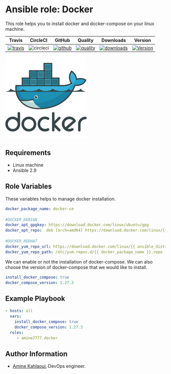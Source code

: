 Ansible role: Docker
=========

This role helps you to install docker and docker-compose on your linux machine.


|Travis|CircleCI|GitHub|Quality|Downloads|Version|
|------|--------|------|-------|---------|-------|
|[![travis](https://travis-ci.com/amine7777/ansible-role-docker.svg?branch=master)](https://travis-ci.com/amine7777/ansible-role-docker)|![circleci](https://circleci.com/gh/amine7777/ansible-role-docker.svg?style=svg)|[![github](https://github.com/amine7777/ansible-role-docker/workflows/CI/badge.svg)](https://github.com/amine7777/ansible-role-docker/actions)|[![quality](https://img.shields.io/ansible/quality/50498)](https://galaxy.ansible.com/amine7777/docker)|[![downloads](https://img.shields.io/ansible/role/d/50815)](https://galaxy.ansible.com/amine7777/docker)|[![Version](https://img.shields.io/github/release/amine7777/ansible-role-docker.svg)](https://github.com/amine7777/ansible-role-docker/releases/)|

![](docker.jpg)

Requirements
------------
- Linux machine
- Ansible 2.9

Role Variables
--------------
These variables helps to manage docker installation.


```yaml
docker_package_name: docker-ce

#DOCKER_DEBIAN
docker_apt_gpgkey: https://download.docker.com/linux/ubuntu/gpg
docker_apt_repo:  deb [arch=amd64] https://download.docker.com/linux/{{ ansible_distribution | lower }} {{ ansible_distribution_release }} stable

#DOCKER_REDHAT
docker_yum_repo_url: https://download.docker.com/linux/{{ ansible_distribution | lower }}/{{ docker_package_name }}.repo
docker_yum_repo_path: /etc/yum.repos.d/{{ docker_package_name }}.repo
```
We can enable or not the installation of docker-compose.
We can also choose the version of docker-compose that we would like to install.
```yaml
install_docker_compose: true
docker_compose_version: 1.27.3
```

Example Playbook
----------------

```yaml
- hosts: all
  vars:
    install_docker_compose: true
    docker_compose_version: 1.27.3
  roles:
     - amine7777.docker
```


Author Information
------------------

- [Amine Kahlaoui](https://github.com/amine7777), DevOps engineer.
